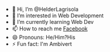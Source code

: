 - 👋 Hi, I’m @HelderLagrisola
- 👀 I’m interested in Web Development
- 🌱 I’m currently learning Web Dev
- 📫 How to reach me <a href="facebook.com/home">Facebook<a/>
- 😄 Pronouns: He/Him?His
- ⚡ Fun fact: I'm Ambivert

<!---
HelderLagrisola/HelderLagrisola is a ✨ special ✨ repository because its `README.md` (this file) appears on your GitHub profile.
You can click the Preview link to take a look at your changes.
--->
